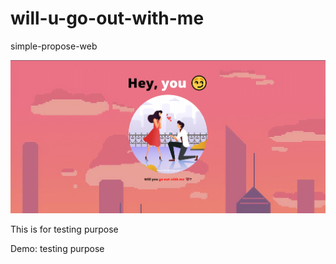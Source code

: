 # will-u-go-out-with-me
simple-propose-web

![Preview Image](https://github.com/AmmrYsir/will-u-go-out-with-me/blob/12792024fc629ecda88bee19ff9c62a4be7b9836/will-u-go-out-with-me.png)

This is for testing purpose

Demo: testing purpose
